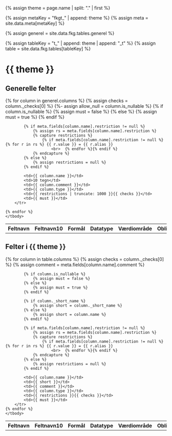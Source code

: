---
---

{% assign theme = page.name | split: "." | first %}

<!-- Build your "meta" key dynamically -->
{% assign metaKey = "fkgt_" | append: theme %}
{% assign meta = site.data.meta[metaKey] %}

<!-- "generel" can still be static if that never changes -->
{% assign generel = site.data.fkg.tables.generel %}

<!-- Build your "table" key dynamically, e.g. "t_5612_vinterserviceomraade_t" -->
{% assign tableKey = "t_" | append: theme | append: "_t" %}
{% assign table = site.data.fkg.tables[tableKey] %}

<h1>{{ theme }}</h1>

<h2>Generelle felter</h2>

<table class="table table-striped">
    <thead>
    <tr>
        <th>Feltnavn</th>
        <th>Feltnavn10</th>
        <th>Formål</th>
        <th>Datatype</th>
        <th>Værdiområde</th>
        <th>Obligatorisk</th>
    </tr>
    </thead>
    <tbody>
    {% for column in generel.columns %}
        <tr {% if column.name == "versions_id" or column.name == "objekt_id" or column.name == "systid_fra" or column.name == "systid_til" or column.name == "oprettet" %} style="background-color: pink" {% endif %}>
            {% assign checks = column._checks[0] %}
            {%- assign allow_null = column.is_nullable %}
            {% if column.is_nullable %}
                {% assign must = false %}
            {% else %}
                {% assign must = true %}
            {% endif %}

            {% if meta.fields[column.name].restriction != null %}
                {% assign rs = meta.fields[column.name].restriction %}
                {% capture restrictions %}
                    {% if meta.fields[column.name].restriction != null %}{% for r in rs %} {{ r.value }} = {{ r.alias }}
                        <br>  {% endfor %}{% endif %}
                {% endcapture %}
            {% else %}
                {% assign restrictions = null %}
            {% endif %}

            <td>{{ column.name }}</td>
            <td>10 tegn</td>
            <td>{{ column.comment }}</td>
            <td>{{ column.type }}</td>
            <td>{{ restrictions | truncate: 1000 }}{{ checks }}</td>
            <td>{{ must }}</td>
        </tr>

    {% endfor %}
    </tbody>
</table>

<h2 class="mt-5">Felter i {{ theme }}</h2>

<table class="table table-striped">
    <thead>
    <tr>
        <th>Feltnavn</th>
        <th>Feltnavn10</th>
        <th style="width: 400px">Formål</th>
        <th>Datatype</th>
        <th>Værdiområde</th>
        <th>Obligatorisk</th>
    </tr>
    </thead>
    <tbody>
    {% for column in table.columns %}
        <tr {% if column.name == "versions_id" %} style="background-color: pink" {% endif %}>
            {% assign checks = column._checks[0] %}
            {% assign comment = meta.fields[column.name].comment %}

            {% if column.is_nullable %}
                {% assign must = false %}
            {% else %}
                {% assign must = true %}
            {% endif %}

            {% if column._short_name %}
                {% assign short = column._short_name %}
            {% else %}
                {% assign short = column.name %}
            {% endif %}

            {% if meta.fields[column.name].restriction != null %}
                {% assign rs = meta.fields[column.name].restriction %}
                {% capture restrictions %}
                    {% if meta.fields[column.name].restriction != null %}{% for r in rs %} {{ r.value }} = {{ r.alias }}
                        <br>  {% endfor %}{% endif %}
                {% endcapture %}
            {% else %}
                {% assign restrictions = null %}
            {% endif %}

            <td>{{ column.name }}</td>
            <td>{{ short }}</td>
            <td>{{ comment }}</td>
            <td>{{ column.type }}</td>
            <td>{{ restrictions }}{{ checks }}</td>
            <td>{{ must }}</td>
        </tr>
    {% endfor %}
    </tbody>
</table>


